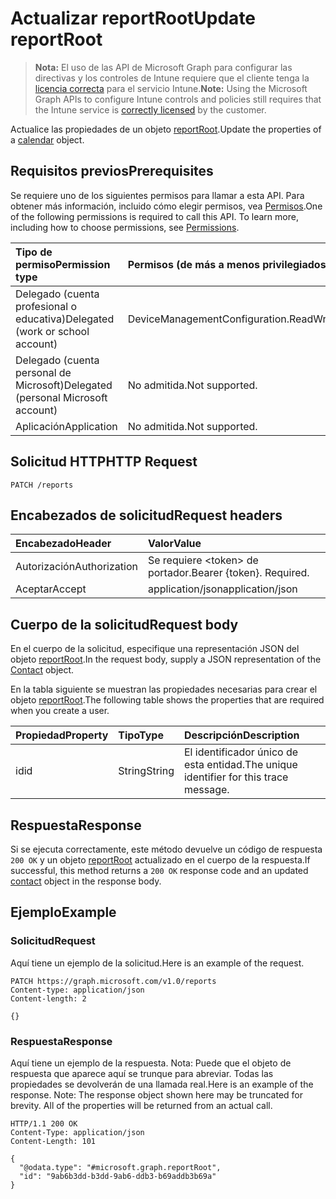 # <a name="update-reportroot"></a><span data-ttu-id="77d1c-101">Actualizar reportRoot</span><span class="sxs-lookup"><span data-stu-id="77d1c-101">Update reportRoot</span></span>

> <span data-ttu-id="77d1c-102">**Nota:** El uso de las API de Microsoft Graph para configurar las directivas y los controles de Intune requiere que el cliente tenga la [licencia correcta](https://go.microsoft.com/fwlink/?linkid=839381) para el servicio Intune.</span><span class="sxs-lookup"><span data-stu-id="77d1c-102">**Note:** Using the Microsoft Graph APIs to configure Intune controls and policies still requires that the Intune service is [correctly licensed](https://go.microsoft.com/fwlink/?linkid=839381) by the customer.</span></span>

<span data-ttu-id="77d1c-103">Actualice las propiedades de un objeto [reportRoot](../resources/intune_deviceconfig_reportroot.md).</span><span class="sxs-lookup"><span data-stu-id="77d1c-103">Update the properties of a [calendar](../resources/intune_deviceconfig_reportroot.md) object.</span></span>
## <a name="prerequisites"></a><span data-ttu-id="77d1c-104">Requisitos previos</span><span class="sxs-lookup"><span data-stu-id="77d1c-104">Prerequisites</span></span>
<span data-ttu-id="77d1c-p101">Se requiere uno de los siguientes permisos para llamar a esta API. Para obtener más información, incluido cómo elegir permisos, vea [Permisos](../../../concepts/permissions_reference.md).</span><span class="sxs-lookup"><span data-stu-id="77d1c-p101">One of the following permissions is required to call this API. To learn more, including how to choose permissions, see [Permissions](../../../concepts/permissions_reference.md).</span></span>

|<span data-ttu-id="77d1c-107">Tipo de permiso</span><span class="sxs-lookup"><span data-stu-id="77d1c-107">Permission type</span></span>|<span data-ttu-id="77d1c-108">Permisos (de más a menos privilegiados)</span><span class="sxs-lookup"><span data-stu-id="77d1c-108">Permissions (from least to most privileged)</span></span>|
|:---|:---|
|<span data-ttu-id="77d1c-109">Delegado (cuenta profesional o educativa)</span><span class="sxs-lookup"><span data-stu-id="77d1c-109">Delegated (work or school account)</span></span>|<span data-ttu-id="77d1c-110">DeviceManagementConfiguration.ReadWrite.All</span><span class="sxs-lookup"><span data-stu-id="77d1c-110">DeviceManagementConfiguration.ReadWrite.All</span></span>|
|<span data-ttu-id="77d1c-111">Delegado (cuenta personal de Microsoft)</span><span class="sxs-lookup"><span data-stu-id="77d1c-111">Delegated (personal Microsoft account)</span></span>|<span data-ttu-id="77d1c-112">No admitida.</span><span class="sxs-lookup"><span data-stu-id="77d1c-112">Not supported.</span></span>|
|<span data-ttu-id="77d1c-113">Aplicación</span><span class="sxs-lookup"><span data-stu-id="77d1c-113">Application</span></span>|<span data-ttu-id="77d1c-114">No admitida.</span><span class="sxs-lookup"><span data-stu-id="77d1c-114">Not supported.</span></span>|

## <a name="http-request"></a><span data-ttu-id="77d1c-115">Solicitud HTTP</span><span class="sxs-lookup"><span data-stu-id="77d1c-115">HTTP Request</span></span>
<!-- {
  "blockType": "ignored"
}
-->
``` http
PATCH /reports
```

## <a name="request-headers"></a><span data-ttu-id="77d1c-116">Encabezados de solicitud</span><span class="sxs-lookup"><span data-stu-id="77d1c-116">Request headers</span></span>
|<span data-ttu-id="77d1c-117">Encabezado</span><span class="sxs-lookup"><span data-stu-id="77d1c-117">Header</span></span>|<span data-ttu-id="77d1c-118">Valor</span><span class="sxs-lookup"><span data-stu-id="77d1c-118">Value</span></span>|
|:---|:---|
|<span data-ttu-id="77d1c-119">Autorización</span><span class="sxs-lookup"><span data-stu-id="77d1c-119">Authorization</span></span>|<span data-ttu-id="77d1c-120">Se requiere &lt;token&gt; de portador.</span><span class="sxs-lookup"><span data-stu-id="77d1c-120">Bearer {token}. Required.</span></span>|
|<span data-ttu-id="77d1c-121">Aceptar</span><span class="sxs-lookup"><span data-stu-id="77d1c-121">Accept</span></span>|<span data-ttu-id="77d1c-122">application/json</span><span class="sxs-lookup"><span data-stu-id="77d1c-122">application/json</span></span>|

## <a name="request-body"></a><span data-ttu-id="77d1c-123">Cuerpo de la solicitud</span><span class="sxs-lookup"><span data-stu-id="77d1c-123">Request body</span></span>
<span data-ttu-id="77d1c-124">En el cuerpo de la solicitud, especifique una representación JSON del objeto [reportRoot](../resources/intune_deviceconfig_reportroot.md).</span><span class="sxs-lookup"><span data-stu-id="77d1c-124">In the request body, supply a JSON representation of the [Contact](../resources/intune_deviceconfig_reportroot.md) object.</span></span>

<span data-ttu-id="77d1c-125">En la tabla siguiente se muestran las propiedades necesarias para crear el objeto [reportRoot](../resources/intune_deviceconfig_reportroot.md).</span><span class="sxs-lookup"><span data-stu-id="77d1c-125">The following table shows the properties that are required when you create a user.</span></span>

|<span data-ttu-id="77d1c-126">Propiedad</span><span class="sxs-lookup"><span data-stu-id="77d1c-126">Property</span></span>|<span data-ttu-id="77d1c-127">Tipo</span><span class="sxs-lookup"><span data-stu-id="77d1c-127">Type</span></span>|<span data-ttu-id="77d1c-128">Descripción</span><span class="sxs-lookup"><span data-stu-id="77d1c-128">Description</span></span>|
|:---|:---|:---|
|<span data-ttu-id="77d1c-129">id</span><span class="sxs-lookup"><span data-stu-id="77d1c-129">id</span></span>|<span data-ttu-id="77d1c-130">String</span><span class="sxs-lookup"><span data-stu-id="77d1c-130">String</span></span>|<span data-ttu-id="77d1c-131">El identificador único de esta entidad.</span><span class="sxs-lookup"><span data-stu-id="77d1c-131">The unique identifier for this trace message.</span></span>|



## <a name="response"></a><span data-ttu-id="77d1c-132">Respuesta</span><span class="sxs-lookup"><span data-stu-id="77d1c-132">Response</span></span>
<span data-ttu-id="77d1c-133">Si se ejecuta correctamente, este método devuelve un código de respuesta `200 OK` y un objeto [reportRoot](../resources/intune_deviceconfig_reportroot.md) actualizado en el cuerpo de la respuesta.</span><span class="sxs-lookup"><span data-stu-id="77d1c-133">If successful, this method returns a `200 OK` response code and an updated [contact](../resources/intune_deviceconfig_reportroot.md) object in the response body.</span></span>

## <a name="example"></a><span data-ttu-id="77d1c-134">Ejemplo</span><span class="sxs-lookup"><span data-stu-id="77d1c-134">Example</span></span>
### <a name="request"></a><span data-ttu-id="77d1c-135">Solicitud</span><span class="sxs-lookup"><span data-stu-id="77d1c-135">Request</span></span>
<span data-ttu-id="77d1c-136">Aquí tiene un ejemplo de la solicitud.</span><span class="sxs-lookup"><span data-stu-id="77d1c-136">Here is an example of the request.</span></span>
``` http
PATCH https://graph.microsoft.com/v1.0/reports
Content-type: application/json
Content-length: 2

{}
```

### <a name="response"></a><span data-ttu-id="77d1c-137">Respuesta</span><span class="sxs-lookup"><span data-stu-id="77d1c-137">Response</span></span>
<span data-ttu-id="77d1c-p102">Aquí tiene un ejemplo de la respuesta. Nota: Puede que el objeto de respuesta que aparece aquí se trunque para abreviar. Todas las propiedades se devolverán de una llamada real.</span><span class="sxs-lookup"><span data-stu-id="77d1c-p102">Here is an example of the response. Note: The response object shown here may be truncated for brevity. All of the properties will be returned from an actual call.</span></span>
``` http
HTTP/1.1 200 OK
Content-Type: application/json
Content-Length: 101

{
  "@odata.type": "#microsoft.graph.reportRoot",
  "id": "9ab6b3dd-b3dd-9ab6-ddb3-b69addb3b69a"
}
```



